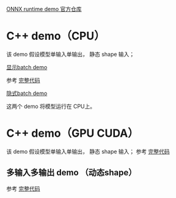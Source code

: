 [ONNX runtime demo 官方仓库](https://github.com/microsoft/onnxruntime-inference-examples/tree/main/c_cxx)

# C++ demo（CPU）
该 demo 假设模型单输入单输出， 静态 shape 输入；

[显示batch demo](https://github.com/microsoft/onnxruntime-inference-examples/blob/main/c_cxx/model-explorer/model-explorer.cpp)

参考 [完整代码](./code_1)

[隐式batch demo](https://github.com/microsoft/onnxruntime-inference-examples/blob/main/c_cxx/model-explorer/batch-model-explorer.cpp)

这两个 demo 将模型运行在 CPU上。

# C++ demo（GPU CUDA）
该 demo 假设模型单输入单输出， 静态 shape 输入；
参考 [完整代码](./code_2)

## 多输入多输出 demo （动态shape）
参考 [完整代码](./code_3)
